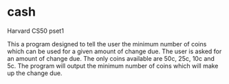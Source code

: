 # cash
Harvard CS50 pset1

This a program designed to tell the user the minimum number of coins which can be used for a given amount of change due.
The user is asked for an amount of change due. The only coins available are 50c, 25c, 10c and 5c. 
The program will output the minimum number of coins which will make up the change due.
